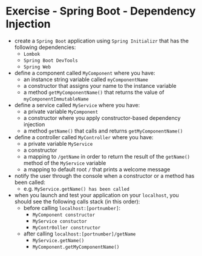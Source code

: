 # Exercise - Spring Boot - Dependency Injection
* create a `Spring Boot` application using `Spring Initializr` that has the following dependencies:
  * `Lombok`
  * `Spring Boot DevTools`
  * `Spring Web`
* define a component called `MyComponent` where you have:
  * an instance string variable called `myComponentName`
  * a constructor that assigns your name to the instance variable
  * a method `getMyComponentName()` that returns the value of `myComponentImmutableName`
* define a service called `MyService` where you have:
  * a private variable `MyComponent`
  * a constructor where you apply constructor-based dependency injection
  * a method `getName()` that calls and returns `getMyComponentName()`
* define a controller called `MyController` where you have:
  * a private variable `MyService`
  * a constructor
  * a mapping to `/getName` in order to return the result of the `getName()` method of the `MyService` variable
  * a mapping to default root `/` that prints a welcome message
* notify the user through the console when a constructor or a method has been called:
  * e.g. `MyService.getName() has been called`
* when you launch and test your application on your `localhost`, you should see the following calls stack (in this order):
  * before calling `localhost:[portnumber]`:
    * `MyComponent constructor`
    * `MyService constuctor`
    * `MyContr0oller constructor`
  * after calling `localhost:[portnumber]/getName`
    * `MyService.getName()`
    * `MyComponent.getMyComponentName()`